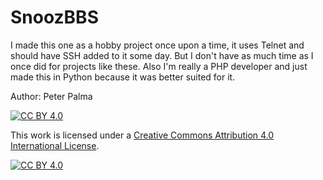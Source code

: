# SnoozBBS

I made this one as a hobby project once upon a time, it uses Telnet and should have SSH added to it some day. But I don't have as much time as I once did for projects like these. Also I'm really a PHP developer and just made this in Python because it was better suited for it.

Author: Peter Palma

[![CC BY 4.0][cc-by-shield]][cc-by]

This work is licensed under a
[Creative Commons Attribution 4.0 International License][cc-by].

[![CC BY 4.0][cc-by-image]][cc-by]

[cc-by]: http://creativecommons.org/licenses/by/4.0/
[cc-by-image]: https://i.creativecommons.org/l/by/4.0/88x31.png
[cc-by-shield]: https://img.shields.io/badge/License-CC%20BY%204.0-lightgrey.svg
